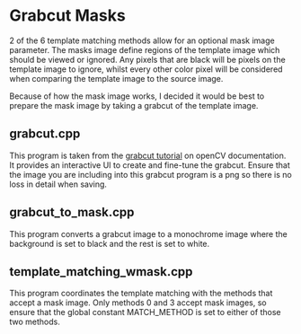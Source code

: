 # Grabcut Masks

2 of the 6 template matching methods allow for an optional mask image parameter. The masks image define regions of the template image which should be viewed or ignored. Any pixels that are black will be pixels on the template image to ignore, whilst every other color pixel will be considered when comparing the template image to the source image.

Because of how the mask image works, I decided it would be best to prepare the mask image by taking a grabcut of the template image.

## grabcut.cpp

This program is taken from the [grabcut tutorial](https://docs.opencv.org/3.4/d8/d34/samples_2cpp_2grabcut_8cpp-example.html) on openCV documentation. It provides an interactive UI to create and fine-tune the grabcut. Ensure that the image you are including into this grabcut program is a png so there is no loss in detail when saving.

## grabcut_to_mask.cpp

This program converts a grabcut image to a monochrome image where the background is set to black and the rest is set to white.

## template_matching_wmask.cpp

This program coordinates the template matching with the methods that accept a mask image. Only methods 0 and 3 accept mask images, so ensure that the global constant MATCH_METHOD is set to either of those two methods.
